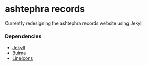 # ashtephra records

Currently redesigning the ashtephra records website using Jekyll


### Dependencies
- [Jekyll](https://jekyllrb.com)
- [Bulma](https://bulma.io)
- [LineIcons](https://lineicons.com)